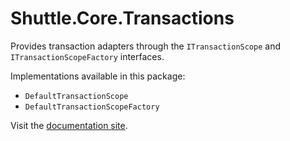# Shuttle.Core.Transactions

Provides transaction adapters through the `ITransactionScope` and `ITransactionScopeFactory` interfaces.

Implementations available in this package:

- `DefaultTransactionScope`
- `DefaultTransactionScopeFactory`

Visit the [documentation site](http://shuttle.github.io/shuttle-core/).